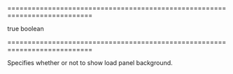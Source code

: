<!--**
/*-------------------------------------------
    Auto-generated file. Do not modify.
-------------------------------------------

**-->
===========================================================================
<!--default-->true<!--/default-->
<!--type-->boolean<!--/type-->
===========================================================================

<!--shortDescription-->
Specifies whether or not to show load panel background.
<!--/shortDescription-->

<!--fullDescription-->

<!--/fullDescription-->